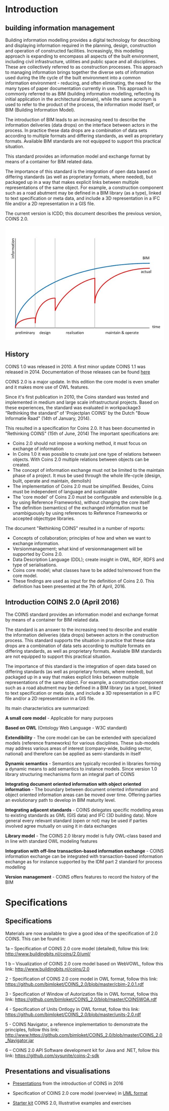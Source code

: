 # Introduction 


## building information management

Building information modelling provides a digital technology for describing and displaying information required in the planning, design, construction and operation of constructed facilities. Increasingly, this modelling approach is expanding to encompass all aspects of the built environment, including civil infrastructure, utilities and public space and all disciplines. These are collectively referred to as construction processes. This approach to managing information brings together the diverse sets of information used during the life cycle of the built environment into a common information environment - reducing, and often eliminating, the need for the many types of paper documentation currently in use.
This approach is commonly referred to as BIM (building information modelling, reflecting its initial application in the architectural domain), while the same acronym is used to refer to the product of the process, the information model itself, or BIM (Building Information Model).

The introduction of BIM leads to an increasing need to describe the information deliveries (data drops) on the interface between actors in the process. In practice these data drops are a combination of data sets according to multiple formats and differing standards, as well as proprietary formats. Available BIM standards are not equipped to support this practical situation.

This standard provides an information model and exchange format by means of a container for BIM related data.

The importance of this standard is the integration of open data based on differing standards (as well as proprietary formats, where needed), but packaged up in a way that makes explicit links between multiple representations of the same object. For example, a construction component such as a road abutment may be defined in a BIM library (as a type), linked to text specification or meta data, and include a 3D representation in a IFC file and/or a 2D representation in a GIS file.

The current version is ICDD; this document describes the previous version, COINS 2.0.

![Visualisation of information exchange in the life cycle](./media/600px-Exchange_during_project.jpg "Information exchange in the life cycle")


## History

COINS 1.0 was released in 2010. A first minor update COINS 1.1 was released in 2014. Documentation of those releases can be found [here](./coinsarchive)

COINS 2.0 is a major update. In this edition the core model is even smaller and it makes more use of OWL features.  

Since it's first publication in 2010, the Coins standard was tested and implemented in medium and large scale infrastructural projects.
Based on these experiences, the standard was evaluated in workpackage3 “Rethinking the standard” of 'Projectplan COINS' by the Dutch "Bouw Informatie Raad" (14th of January, 2014).

This resulted in a specification for Coins 2.0. It has been documented in "Rethinking COINS" (15th of June, 2014) The important specifications are:

* Coins 2.0 should not impose a working method, it must focus on exchange of information
* In Coins 1.0 it was possible to create just one type of relations between objects. With Coins 2.0 multiple relations between objects can be created.
* The concept of information exchange must not be limited to the maintain phase of a project. It mus be used through the whole life-cycle (design, built, operate and maintain, demolish)
* The implementation of Coins 2.0 must be simplified. Besides, Coins must be independent of language and sustainable
* The 'core model' of Coins 2.0 must be configurable and extensible (e.g. by using Reference Frameworks), without changing the core itself
* The definition (semantics) of the exchanged information must be unambiguously by using references to Reference Frameworks or accepted objecttype libraries.


The document "Rethinking COINS" resulted in a number of reports:

* Concepts of collaboration; principles of how and when we want to exchange information.
* Versionmanagement; what kind of versionmanagement will be supported by Coins 2.0.
* Data Description Language (DDL); create insight in OWL, RDF, RDFS and type of serialisations.
* Coins core model; what classes have to be added to/removed from the core model.
* These findings are used as input for the definition of Coins 2.0. This definition has been presented at the 7th of April, 2016.


## Introduction COINS 2.0 (April 2016)
The COINS standard provides an information model and exchange format by means of a container for BIM related data.

The standard is an answer to the increasing need to describe and enable the information deliveries (data drops) between actors in the construction process.  This standard supports the situation in practice that these data drops are a combination of data sets according to multiple formats en differing standards, as well as proprietary formats. Available BIM standards are not equipped to support this practical situation.

The importance of this standard is the integration of open data based on differing standards (as well as proprietary formats, where needed), but packaged up in a way that makes explicit links between multiple representations of the same object. For example, a construction component such as a road abutment may be defined in a BIM library (as a type), linked to text specification or meta data, and include a 3D representation in a IFC file and/or a 2D representation in a GIS file.

Its main characteristics are summarized:

**A small core model** -  Applicable for many purposes

**Based on <a>OWL</a>** (Ontology Web Language - W3C standard)

**Extendibility** - The core model can be can be extended with specialized models (reference frameworks) for various disciplines. These sub-models may address various areas of interest (company-wide, building sector, national) and therefore can be applied as semi-standards in itself

**Dynamic semantics** - Semantics are typically recorded in libraries forming a dynamic means to add semantics to instance models. Since version 1.0 library structuring mechanisms form an integral part of COINS

**Integrating document oriented information with object oriented information** - The boundary between document oriented information and object oriented information areas can be moved over time. Offering parties an evolutionary path to develop in BIM maturity level.

**Integrating adjacent standards** - COINS delegates specific modelling areas to existing standards as GML (GIS data) and IFC (3D building data). More general every relevant standard (open or not) may be used if parties involved agree mutually on using it in data exchanges

**Library model** - The COINS 2.0 library model is fully OWL-class based and in line with standard OWL modeling features

**Integration with off-line transaction-based information exchange** - COINS information exchange can be integrated with transaction-based information exchange as for instance supported by the IDM part 2 standard for process modelling

**Version management** - COINS offers features to record the history of the BIM


# Specifications


## Specifications

Materials are now available to give a good idea of the specification of 2.0 COINS. This can be found in:

1a – Specification of COINS 2.0 core model (detailed), follow this link:
http://www.buildingbits.nl/coins/2.0/uml/

1 b – Visualization of COINS 2.0 core model based on WebVOWL, follow this link:
http://www.buildingbits.nl/coins/2.0

2 - Specification of COINS 2.0 core model in OWL format, follow this link: 
https://github.com/bimloket/COINS_2.0/blob/master/cbim-2.0.1.rdf

3 - Specification of Window of Autorization file in OWL format,
follow this link: 
https://github.com/bimloket/COINS_2.0/blob/master/COINSWOA.rdf

4 - Specification of Units Ontlogy in OWL format,
follow this link:
https://github.com/bimloket/COINS_2.0/blob/master/units-2.0.rdf

5 - COINS Navigator, a reference implementation to demonstrate the principles, follow this link:
http://www.https://github.com/bimloket/COINS_2.0/blob/master/COINS_2.0_Navigator.jar

6 – COINS 2.0 API Software development kit for Java and .NET, follow this link:
https://github.com/sysunite/coins-2-sdk


## Presentations and visualisations

* [Presentations](https://github.com/bimloket/COINS_2.0/tree/master/docs/coinsweb/presentaties) from the introduction of COINS in 2016 

* Specification of COINS 2.0 core model (overview) in [UML format](https://github.com/bimloket/COINS_2.0/blob/master/docs/coinsweb/presentaties/UML_Cbim-2.0_DEFINITIEF_v1.0.pdf)

* [Starter kit](https://github.com/bimloket/COINS_2.0/blob/master/docs/coinsweb/presentaties/6_Starter_kit_COINS_2.0_RC19_v0_4_UK.pdf) COINS 2.0, Illustrative examples and exercises




